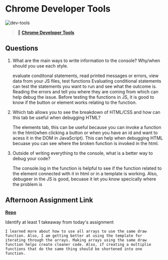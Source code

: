 # Chrome Developer Tools

![dev-tools](https://bcw.blob.core.windows.net/public/img/lesson-images/4571780153354770)

> **📖 [Chrome Developer Tools](https://codeworksacademy.com/fs-student-guide/resources/wk2/03-Chrome-Dev-Tools)**

## Questions

1. What are the main ways to write information to the console? Why/when should you use each style.

    evaluate conditonal statements, read printed messages or errors, view data from your JS files, test functions
    Evaluating conditional statements can test the statements you want to run and see what the outcome is. Reading the errors and tell you where they are coming from which can help debug the issue. Before testing the functions in JS, it is good to know if the button or element works relating to the function. 

2. Which tab allows you to see the breakdown of HTML/CSS and how can this tab be useful when debugging HTML?

    The elements tab, this can be useful because you can invoke a function in the html(when clicking a button or when you have an id and want to acess it in the DOM in JavaScript). This can help when debugging HTML becuase you can see where the broken function is invoked in the html. 

3. Outside of writing everything to the console, what is a better way to debug your code?
    
    The console.log in the function is helpful to see if the function related to the element connected with it in html or in a template is working. Also, debugeer in the JS is good, becuase it let you know specically where the problem is

## Afternoon Assignment Link

**[Repo](https://github.com/katie-mccauley/icecream)**

Identify at least 1 takeaway from today's assignment


    I learned more about how to use all arrays to use the same draw function. Also, I am getting better at using the template for iterating through the arrays. Making arrays using the same draw function helps create cleaner code. Also, if creating a multiplie functions that do the same thing should be shortened into one function.